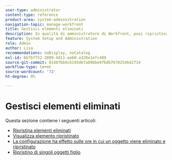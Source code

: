 ```yaml
---
user-type: administrator
content-type: reference
product-area: system-administration
navigation-topic: manage-workfront
title: Gestisci elementi eliminati
description: In qualità di amministratore di Workfront, puoi ripristinare progetti, attività, problemi, documenti e modelli di Workfront, se sono stati eliminati negli ultimi 30 giorni. Quando si ripristina un oggetto, vengono ripristinati anche tutti gli oggetti e i campi figlio.
feature: System Setup and Administration
role: Admin
author: Lisa
recommendations: noDisplay, noCatalog
exl-id: 6b76ff52-2809-4d11-aeb0-a328e1efc489
source-git-commit: 01487bb9cb195d6fa89bbe0fbdb7678254642714
workflow-type: tm+mt
source-wordcount: '72'
ht-degree: 0%

---
```


# Gestisci elementi eliminati

Questa sezione contiene i seguenti articoli:

* [Ripristina elementi eliminati](../../../administration-and-setup/manage-workfront/manage-deleted-items/restore-deleted-items.md)
* [Visualizza elemento ripristinato](../../../administration-and-setup/manage-workfront/manage-deleted-items/view-restored-items.md)
* [La configurazione ha effetto sulle ore in cui un oggetto viene eliminato e ripristinato](../../../administration-and-setup/manage-workfront/manage-deleted-items/configure-how-hours-affected-when-obj-deleted-restored.md)
* [Ripristino di singoli oggetti figlio](../../../administration-and-setup/manage-workfront/manage-deleted-items/restoring-individual-child-objects.md)
